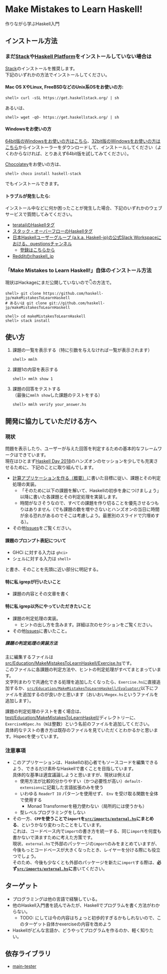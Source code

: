 # Make Mistakes to Learn Haskell!

作りながら学ぶHaskell入門

## インストール方法

### まだ[Stack](https://haskellstack.org)や[Haskell Platform](https://www.haskell.org/platform/)をインストールしていない場合は

[Stack](https://haskellstack.org)のインストールを推奨します。  
下記のいずれかの方法でインストールしてください。

#### Mac OS XやLinux, FreeBSDなどのUnix系OSをお使いの方:

```
shell> curl -sSL https://get.haskellstack.org/ | sh
```

あるいは、

```
shell> wget -qO- https://get.haskellstack.org/ | sh
```

#### Windowsをお使いの方

[64bit版のWindowsをお使いの方はこちら](https://get.haskellstack.org/stable/windows-x86_64-installer.exe)、[32bit版のWindowsをお使いの方はこちら](https://get.haskellstack.org/stable/windows-i386-installer.exe)からインストーラーをダウンロードして、インストールしてください（よくわからなければ、とりあえず64bit版を試してみてください）。  

[Chocolatey](https://chocolatey.org/)をお使いの方は、

```
shell> choco install haskell-stack
```

でもインストールできます。

#### トラブルが発生したら:

インストール中などに何か困ったことが発生した場合、下記のいずれかのウェブサービスで質問してみてください。

- [teratailのHaskellタグ](https://teratail.com/tags/Haskell)
- [スタック・オーバーフローのHaskellタグ](https://ja.stackoverflow.com/questions/tagged/haskell)
- [日本Haskellユーザーグループ (a.k.a. Haskell-jp)の公式Slack Workspaceにおける、questionsチャンネル](https://haskell-jp.slack.com/messages/C5666B6BB/)
    - [登録はこちらから](https://join.slack.com/t/haskell-jp/shared_invite/enQtNDY4Njc1MTA5MDQxLTAzZGNkZDlkMWYxZDRlODI3NmNlNTQ1ZDc3MjQxNzg3OTg4YzUzNmUyNmU5YWVkMjFmMjFjYzk1OTE3Yzg4ZTM)
- [Redditのr/haskell\_jp](https://www.reddit.com/r/haskell_jp/)

### 「Make Mistakes to Learn Haskell!」自体のインストール方法

現状はHackageにまだ公開していないので👇の方法で。

```
shell> git clone https://github.com/haskell-jp/makeMistakesToLearnHaskell
# あるいは git clone git://github.com/haskell-jp/makeMistakesToLearnHaskell

shell> cd makeMistakesToLearnHaskell
shell> stack install
```

## 使い方

1. 課題の一覧を表示する（特に引数を与えなければ一覧が表示されます）  
   ```
   shell> mmlh
   ```
1. 課題1の内容を表示する  
   ```
   shell> mmlh show 1
   ```
1. 課題の回答をテストする  
   （最後に`mmlh show`した課題のテストをする）  
   ```
   shell> mmlh verify your_answer.hs
   ```

## 開発に協力していただける方へ

### 現状

問題を表示したり、ユーザーが与えた回答を判定するための基本的なフレームワークはできています。  
現在はひとまず[Haskell Day 2018](https://haskell-jp.connpass.com/event/92617/)のハンズオンのセッションを少しでも充実させるために、下記のことに取り組んでします。

- [計算アプリケーションを作る（概要）](https://github.com/haskell-jp/makeMistakesToLearnHaskell/blob/master/assets/2.5.md)に書いた目標に従い、課題とその判定処理の実装。
    - 「そのために以下の課題を解いて、Haskellの初歩を身につけましょう」以降に書いた各課題とその判定処理を実装します。
    - 時間がなさそうなので、すべての課題を作り切ることを優先させるつもりはありません（でも課題の数を増やさないとハンズオンの当日に時間が余る恐れがあるのでそこは考慮しよう。最悪別のスライドで穴埋めする）。
- その他[Issues](https://github.com/haskell-jp/makeMistakesToLearnHaskell/issues)をご覧ください。

#### 課題のプロンプト表記について

- GHCi に対する入力は `ghci>`
- シェルに対する入力は `shell>`

と書き、そのことを先頭に近い部分に明記する。

#### 特に私 igrepが行いたいこと

- 課題の内容とその文章を書く

#### 特に私 igrep以外にやっていただきたいこと

- 課題の判定処理の実装。
    - ヒントの出し方を含みます。詳細は次のセクションをご覧ください。
- その他[Issues](https://github.com/haskell-jp/makeMistakesToLearnHaskell/issues)に書いたこと。

##### 課題の判定処理の実装方法

主に編集するファイルは[src/Education/MakeMistakesToLearnHaskell/Exercise.hs](https://github.com/haskell-jp/makeMistakesToLearnHaskell/blob/master/src/Education/MakeMistakesToLearnHaskell/Exercise.hs)です。  
このファイルに各課題の判定方法や、ヒントの判定処理がすべてまとまっています。  
文字列まわりで共通化できる処理を追加したくなったら、`Exercise.hs`に直接追加するか、[`src/Education/MakeMistakesToLearnHaskell/Evaluator/`](https://github.com/haskell-jp/makeMistakesToLearnHaskell/tree/master/src/Education/MakeMistakesToLearnHaskell/Evaluator)以下にファイルを追加するのが良いかと思います（おいおい`Regex.hs`というファイルを追加します）。

課題の判定処理のテストを書く場合は、[test/Education/MakeMistakesToLearnHaskell/](https://github.com/haskell-jp/makeMistakesToLearnHaskell/tree/master/test/Education/MakeMistakesToLearnHaskell)ディレクトリーに、`ExerciseNSpec.hs`（`N`は整数）という名前のファイルを追加してください。  
具体的なテストの書き方は既存のファイルを見ていただくとわかるかと思います。Hspecを使っています。

### 注意事項

- このアプリケーションは、Haskellの初心者でもソースコードを編集できるよう、できるだけ素朴なHaskellで書くことを目指しています。  
  具体的な基準は適宜議論しようと思いますが、現状は例えば
    - 使用方法が比較的分かりやすい（かつ必要性が高い）`default-extensions`に記載した言語拡張のみを使う
    - いわゆる `ReaderT IO` パターンを使用せず、 `Env` を受け取る関数を全体で使用する
        - Monad Transformerを極力使わない（局所的には使うかも）
    - 型レベルプログラミングをしない
- その一方、**`CPP`を使うことで`import`を[`src/imports/external.hs`](https://github.com/haskell-jp/makeMistakesToLearnHaskell/blob/master/src/imports/external.hs)にまとめる**、というかなり変わったことをしています。  
  これは、コードベース内で`import`の書き方を統一する、同じ`import`を何度も書かないで済ますために考えた方策です。  
  現状、`external.hs`で外部のパッケージの`import`のみをまとめていますが、今後もっとコードベースが大きくなったとき、レイヤーを分ける際にも役立つでしょう。  
  そのため、今後も少なくとも外部のパッケージを新たに`import`する際は、**必ず[`src/imports/external.hs`](https://github.com/haskell-jp/makeMistakesToLearnHaskell/blob/master/src/imports/external.hs)に**書いてください。

## ターゲット

- プログラミングは他の言語で経験している。
- 他のHaskell入門書を読んでみたが、Haskellでプログラムを書く方法がわからない。
    - TODO: にしては今の内容はちょっと初歩的すぎるかもしれないので、このターゲット自体かexerciseの内容を改めよう
- Haskellがどんな言語か、どうやってプログラムを作るのか、軽く知りたい。

## 依存ライブラリ

- [main-tester](https://gitlab.com/igrep/main-tester)
